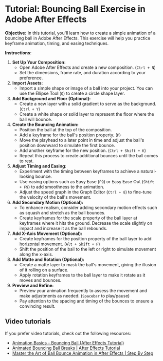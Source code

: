 # **Tutorial: Bouncing Ball Exercise in Adobe After Effects**

**Objective:**
In this tutorial, you'll learn how to create a simple animation of a bouncing ball in Adobe After Effects. This exercise will help you practice keyframe animation, timing, and easing techniques.

**Instructions:**

1. **Set Up Your Composition:**
    - Open Adobe After Effects and create a new composition. (`Ctrl + N`)
    - Set the dimensions, frame rate, and duration according to your preference.
2. **Import Assets:**
    - Import a simple shape or image of a ball into your project. You can use the Ellipse Tool (`Q`) to create a circle shape layer.
3. **Add Background and Floor (Optional):**
    - Create a new layer with a solid gradient to serve as the background. (`Ctrl + Y`)
    - Create a white shape or solid layer to represent the floor where the ball will bounce.
4. **Create the Bouncing Animation:**
    - Position the ball at the top of the composition.
    - Add a keyframe for the ball's position property. (`P`)
    - Move the playhead to a later point in time and adjust the ball's position downward to simulate the first bounce.
    - Add another keyframe for the new position. (`Ctrl + Shift + K`)
    - Repeat this process to create additional bounces until the ball comes to rest.
5. **Adjust Timing and Easing:**
    - Experiment with the timing between keyframes to achieve a natural-looking bounce.
    - Use easing options such as Easy Ease (`F9`) or Easy Ease Out (`Shift + F9`) to add smoothness to the animation.
    - Adjust the speed graph in the Graph Editor (`Ctrl + 8`) to fine-tune the velocity of the ball's movement.
6. **Add Secondary Motion (Optional):**
    - To enhance realism, consider adding secondary motion effects such as squash and stretch as the ball bounces.
    - Create keyframes for the scale property of the ball layer at keyframes where it hits the ground. Decrease the scale slightly on impact and increase it as the ball rebounds.
7. **Add X-Axis Movement (Optional):**
    - Create keyframes for the position property of the ball layer to add horizontal movement. (`Alt + Shift + P`)
    - Shift the position of the ball to the left or right to simulate movement along the x-axis.
8. **Add Matte and Rotation (Optional):**
    - Create a matte layer to mask the ball's movement, giving the illusion of it rolling on a surface.
    - Apply rotation keyframes to the ball layer to make it rotate as it moves and bounces.
9. **Preview and Refine:**
    - Preview your animation frequently to assess the movement and make adjustments as needed. (`Spacebar` to play/pause)
    - Pay attention to the spacing and timing of the bounces to ensure a convincing result.

## Video tutorials

If you prefer video tutorials, check out the following resources:

- [ Animation Basics - Bouncing Ball (After Effects Tutorial) ](https://www.youtube.com/watch?v=KbpFCtXesbs)
- [Animated Bouncing Ball Breaks | After Effects Tutorial](https://www.youtube.com/watch?v=Sf_rVfBDd5w)
- [Master the Art of Ball Bounce Animation in After Effects | Step By Step](https://www.youtube.com/watch?v=TDHZs-LT--w)
